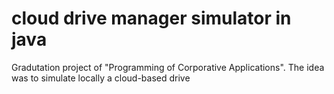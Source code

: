 # cloud drive manager simulator in java
 Gradutation project of "Programming of Corporative Applications". The idea was to simulate locally a cloud-based drive
